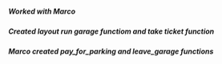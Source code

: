 ##### Worked with Marco #####
##### Created layout run garage functiom and take ticket function #####
##### Marco created pay_for_parking and leave_garage functions #####